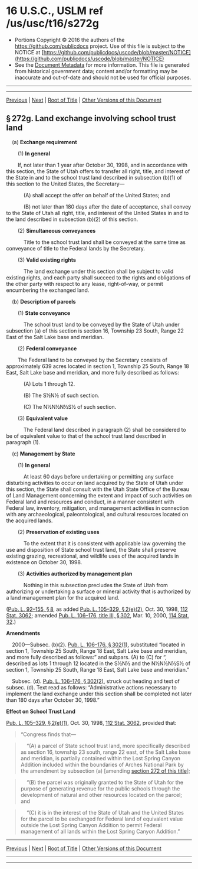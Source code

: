 ---
---

# 16 U.S.C., USLM ref /us/usc/t16/s272g

* Portions Copyright © 2016 the authors of the https://github.com/publicdocs project.
  Use of this file is subject to the NOTICE at [https://github.com/publicdocs/uscode/blob/master/NOTICE](https://github.com/publicdocs/uscode/blob/master/NOTICE)
* See the [Document Metadata](././../../../../..//README.md) for more information.
  This file is generated from historical government data; content and/or formatting may be inaccurate and out-of-date and should not be used for official purposes.

----------
----------

[Previous](./../../../../..//us/usc/t16/ch1/schXXX/m__us_usc_t16_s272f.md) | [Next](./../../../../..//us/usc/t16/ch1/schXXXI/m__us_usc_t16_ch1_schXXXI.md) | [Root of Title](./../../../../../) | [Other Versions of this Document](https://publicdocs.github.io/go/links?ns=uslm&ref=%2Fus%2Fusc%2Ft16%2Fs272g)

## § 272g. Land exchange involving school trust land

    (a) __Exchange requirement__ 

        (1) __In general__ 

        If, not later than 1 year after October 30, 1998, and in accordance with this section, the State of Utah offers to transfer all right, title, and interest of the State in and to the school trust land described in subsection (b)(1) of this section to the United States, the Secretary—

            (A) shall accept the offer on behalf of the United States; and

            (B) not later than 180 days after the date of acceptance, shall convey to the State of Utah all right, title, and interest of the United States in and to the land described in subsection (b)(2) of this section.

        (2) __Simultaneous conveyances__ 

            Title to the school trust land shall be conveyed at the same time as conveyance of title to the Federal lands by the Secretary.

        (3) __Valid existing rights__ 

            The land exchange under this section shall be subject to valid existing rights, and each party shall succeed to the rights and obligations of the other party with respect to any lease, right-of-way, or permit encumbering the exchanged land.

    (b) __Description of parcels__ 

        (1) __State conveyance__ 

            The school trust land to be conveyed by the State of Utah under subsection (a) of this section is section 16, Township 23 South, Range 22 East of the Salt Lake base and meridian.

        (2) __Federal conveyance__ 

        The Federal land to be conveyed by the Secretary consists of approximately 639 acres located in section 1, Township 25 South, Range 18 East, Salt Lake base and meridian, and more fully described as follows:

            (A) Lots 1 through 12.

            (B) The S½N½ of such section.

            (C) The N½N½N½S½ of such section.

        (3) __Equivalent value__ 

            The Federal land described in paragraph (2) shall be considered to be of equivalent value to that of the school trust land described in paragraph (1).

    (c) __Management by State__ 

        (1) __In general__ 

            At least 60 days before undertaking or permitting any surface disturbing activities to occur on land acquired by the State of Utah under this section, the State shall consult with the Utah State Office of the Bureau of Land Management concerning the extent and impact of such activities on Federal land and resources and conduct, in a manner consistent with Federal law, inventory, mitigation, and management activities in connection with any archaeological, paleontological, and cultural resources located on the acquired lands.

        (2) __Preservation of existing uses__ 

            To the extent that it is consistent with applicable law governing the use and disposition of State school trust land, the State shall preserve existing grazing, recreational, and wildlife uses of the acquired lands in existence on October 30, 1998.

        (3) __Activities authorized by management plan__ 

            Nothing in this subsection precludes the State of Utah from authorizing or undertaking a surface or mineral activity that is authorized by a land management plan for the acquired land.

([Pub. L. 92–155, § 8][/us/pl/92/155/s8], as added [Pub. L. 105–329, § 2(e)(2)][/us/pl/105/329/s2/e/2], Oct. 30, 1998, [112 Stat. 3062][/us/stat/112/3062]; amended [Pub. L. 106–176, title III, § 302][/us/pl/106/176/s302], Mar. 10, 2000, [114 Stat. 32][/us/stat/114/32].)

 __Amendments__ 

    2000—Subsec. (b)(2). [Pub. L. 106–176, § 302(1)][/us/pl/106/176/s302/1], substituted “located in section 1, Township 25 South, Range 18 East, Salt Lake base and meridian, and more fully described as follows:” and subpars. (A) to (C) for “, described as lots 1 through 12 located in the S½N½ and the N½N½N½S½ of section 1, Township 25 South, Range 18 East, Salt Lake base and meridian.”

    Subsec. (d). [Pub. L. 106–176, § 302(2)][/us/pl/106/176/s302/2], struck out heading and text of subsec. (d). Text read as follows: “Administrative actions necessary to implement the land exchange under this section shall be completed not later than 180 days after October 30, 1998.”

 __Effect on School Trust Land__ 

[Pub. L. 105–329, § 2(e)(1)][/us/pl/105/329/s2/e/1], Oct. 30, 1998, [112 Stat. 3062][/us/stat/112/3062], provided that: 

> “Congress finds that—

>     “(A) a parcel of State school trust land, more specifically described as section 16, township 23 south, range 22 east, of the Salt Lake base and meridian, is partially contained within the Lost Spring Canyon Addition included within the boundaries of Arches National Park by the amendment by subsection (a) \[amending [section 272 of this title][/us/usc/t16/s272]\];

>     “(B) the parcel was originally granted to the State of Utah for the purpose of generating revenue for the public schools through the development of natural and other resources located on the parcel; and

>     “(C) it is in the interest of the State of Utah and the United States for the parcel to be exchanged for Federal land of equivalent value outside the Lost Spring Canyon Addition to permit Federal management of all lands within the Lost Spring Canyon Addition.”

----------

[Previous](./../../../../..//us/usc/t16/ch1/schXXX/m__us_usc_t16_s272f.md) | [Next](./../../../../..//us/usc/t16/ch1/schXXXI/m__us_usc_t16_ch1_schXXXI.md) | [Root of Title](./../../../../../) | [Other Versions of this Document](https://publicdocs.github.io/go/links?ns=uslm&ref=%2Fus%2Fusc%2Ft16%2Fs272g)

----------
----------

[/us/pl/92/155/s8]: https://publicdocs.github.io/go/links?ns=uslm&ref=%2Fus%2Fpl%2F92%2F155%2Fs8
[/us/pl/105/329/s2/e/2]: https://publicdocs.github.io/go/links?ns=uslm&ref=%2Fus%2Fpl%2F105%2F329%2Fs2%2Fe%2F2
[/us/stat/112/3062]: https://publicdocs.github.io/go/links?ns=uslm&ref=%2Fus%2Fstat%2F112%2F3062
[/us/pl/106/176/s302]: https://publicdocs.github.io/go/links?ns=uslm&ref=%2Fus%2Fpl%2F106%2F176%2Fs302
[/us/stat/114/32]: https://publicdocs.github.io/go/links?ns=uslm&ref=%2Fus%2Fstat%2F114%2F32
[/us/pl/106/176/s302/1]: https://publicdocs.github.io/go/links?ns=uslm&ref=%2Fus%2Fpl%2F106%2F176%2Fs302%2F1
[/us/pl/106/176/s302/2]: https://publicdocs.github.io/go/links?ns=uslm&ref=%2Fus%2Fpl%2F106%2F176%2Fs302%2F2
[/us/pl/105/329/s2/e/1]: https://publicdocs.github.io/go/links?ns=uslm&ref=%2Fus%2Fpl%2F105%2F329%2Fs2%2Fe%2F1
[/us/stat/112/3062]: https://publicdocs.github.io/go/links?ns=uslm&ref=%2Fus%2Fstat%2F112%2F3062
[/us/usc/t16/s272]: https://publicdocs.github.io/go/links?ns=uslm&ref=%2Fus%2Fusc%2Ft16%2Fs272


